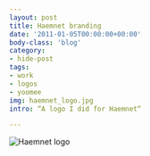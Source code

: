 ```yaml
---
layout: post
title: Haemnet branding
date: '2011-01-05T00:00:00+00:00'
body-class: 'blog'
category:
- hide-post
tags:
- work
- logos
- yoomee
img: haemnet_logo.jpg
intro: “A logo I did for Haemnet“

---
```

![Haemnet logo](haemnet_logo.jpg)
